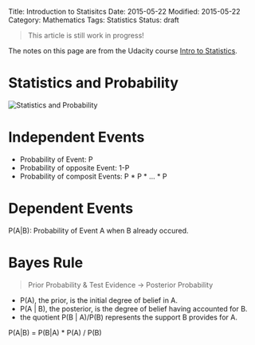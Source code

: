 Title: Introduction to Statisitcs
Date: 2015-05-22
Modified: 2015-05-22
Category: Mathematics
Tags: Statistics
Status: draft

> This article is still work in progress!

The notes on this page are from the Udacity course
[Intro to Statistics](https://www.udacity.com/course/intro-to-statistics--st101 "Udacity").

Statistics and Probability
==========================

![Statistics and Probability]({filename}/images/statistics_probability.svg)


Independent Events
==================

- Probability of Event: P
- Probability of opposite Event: 1-P
- Probability of composit Events: P * P * ... * P


Dependent Events
================

P(A|B): Probability of Event A when B already occured.


Bayes Rule
==========

> Prior Probability  & Test Evidence -> Posterior Probability

* P(A), the prior, is the initial degree of belief in A.
* P(A | B), the posterior, is the degree of belief having accounted for B.
* the quotient P(B | A)/P(B) represents the support B provides for A.



P(A|B) = P(B|A) * P(A) / P(B)




